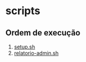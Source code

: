 # scripts

## Ordem de execução
1. [setup.sh](setup.sh)
2. [relatorio-admin.sh](scripts/relatorio-admin.sh)